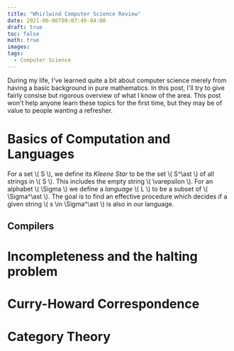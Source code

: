 ```yaml
---
title: "Whirlwind Computer Science Review"
date: 2021-06-06T00:07:49-04:00
draft: true
toc: false
math: true
images:
tags: 
  - Computer Science
---
```


During my life, I\'ve learned quite a bit about computer science merely
from having a basic background in pure mathematics. In this post, I\'ll try
to give fairly consise but rigorous overview of what I know of the area. This post
won\'t help anyone learn these topics for the first time, but they may be of value
to people wanting a refresher.

# Basics of Computation and Languages

For a set \\( S \\), we define its _Kleene Star_ to be the set \\( S^\ast \\) of all strings in  \\( S \\). This includes
the empty string \\( \varepsilon \\). For an alphabet \\( \Sigma \\) we define a _language_ \\( L \\) to be a subset of
\\( \Sigma^\ast \\). The goal is to find an effective procedure which decides if a given string \\( s \in \Sigma^\ast \\)
is also in our language. 



## Compilers

# Incompleteness and the halting problem

# Curry-Howard Correspondence

# Category Theory


